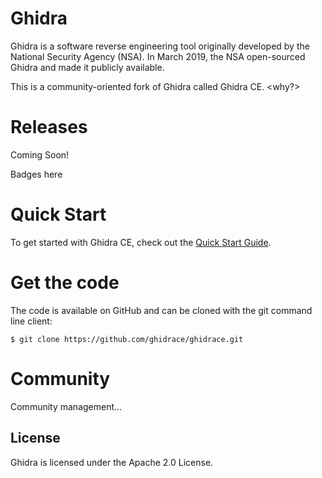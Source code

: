 # Ghidra

Ghidra is a software reverse engineering tool originally developed by the National Security Agency (NSA). In March 2019, the NSA open-sourced Ghidra and made it publicly available.

This is a community-oriented fork of Ghidra called Ghidra CE. <why?>

# Releases

Coming Soon!

Badges here

# Quick Start

To get started with Ghidra CE, check out the [Quick Start Guide](quick-start.html).

# Get the code

The code is available on GitHub and can be cloned with the git command line client:

```console
$ git clone https://github.com/ghidrace/ghidrace.git
```

# Community

Community management...

## License

Ghidra is licensed under the Apache 2.0 License.
